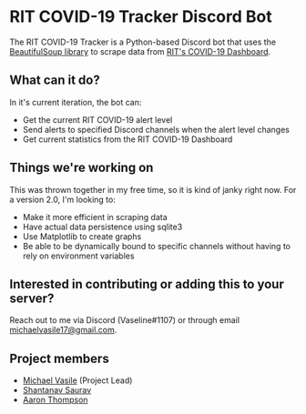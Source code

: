 # RIT COVID-19 Tracker Discord Bot

The RIT COVID-19 Tracker is a Python-based Discord bot that uses the [BeautifulSoup library](https://www.crummy.com/software/BeautifulSoup/bs4/doc/) to scrape data from [RIT's COVID-19 Dashboard](https://rit.edu/ready/dashboard).

## What can it do?

In it's current iteration, the bot can:
- Get the current RIT COVID-19 alert level
- Send alerts to specified Discord channels when the alert level changes
- Get current statistics from the RIT COVID-19 Dashboard

## Things we're working on

This was thrown together in my free time, so it is kind of janky right now. For a version 2.0, I'm looking to:
- Make it more efficient in scraping data
- Have actual data persistence using sqlite3
- Use Matplotlib to create graphs
- Be able to be dynamically bound to specific channels without having to rely on environment variables

## Interested in contributing or adding this to your server?

Reach out to me via Discord (Vaseline#1107) or through email [michaelvasile17@gmail.com](mailto:michaelvasile17@gmail.com).

## Project members
- [Michael Vasile](https://github.com/michaelvasile) (Project Lead)
- [Shantanav Saurav](https://github.com/shantanav)
- [Aaron Thompson](https://github.com/amikht)